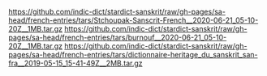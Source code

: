 https://github.com/indic-dict/stardict-sanskrit/raw/gh-pages/sa-head/french-entries/tars/Stchoupak-Sanscrit-French__2020-06-21_05-10-20Z__1MB.tar.gz
https://github.com/indic-dict/stardict-sanskrit/raw/gh-pages/sa-head/french-entries/tars/burnouf__2020-06-21_05-10-20Z__1MB.tar.gz
https://github.com/indic-dict/stardict-sanskrit/raw/gh-pages/sa-head/french-entries/tars/dictionnaire-heritage_du_sanskrit_san-fra__2019-05-15_15-41-49Z__2MB.tar.gz
